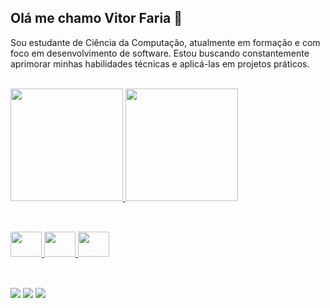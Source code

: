 ## Olá me chamo Vitor Faria 👋

Sou estudante de Ciência da Computação, atualmente em formação e com foco em desenvolvimento de software. Estou buscando constantemente aprimorar minhas habilidades técnicas e aplicá-las em projetos práticos.
<br>
<br>
<div>
  <a href="https://www.linkedin.com/in/vitor-faria-3865321b5">
  <img src="https://github-readme-stats.vercel.app/api?username=vitorf2003&show_icons=true&theme=dark" height="180em">
  <img src="https://github-readme-stats.vercel.app/api/top-langs/?username=anuraghazra&layout=compact&theme=dark" height="180em">
</div>
    
## 
<br>
<div>
  <img src="https://cdn.jsdelivr.net/gh/devicons/devicon@latest/icons/html5/html5-original.svg" height="40" width="50"/>
  <img src="https://cdn.jsdelivr.net/gh/devicons/devicon@latest/icons/css3/css3-original.svg" height="40" width="50"/>
  <img src="https://cdn.jsdelivr.net/gh/devicons/devicon@latest/icons/javascript/javascript-original.svg" height="40" width="50"/>
</div>

##
<br>
<div>
  <a href="discord.com/channels/@vitorf2003"><img src="https://img.shields.io/badge/Discord-7289DA?style=for-the-badge&logo=discord&logoColor=white"></a>
  <a href="https://instagram.com/vitinhufaria"><img src="https://img.shields.io/badge/Instagram-E4405F?style=for-the-badge&logo=instagram&logoColor=white"></a>
  <a href="https://www.linkedin.com/in/vitor-faria-3865321b5"><img src="https://img.shields.io/badge/LinkedIn-0077B5?style=for-the-badge&logo=linkedin&logoColor=white"></a>
</div>

